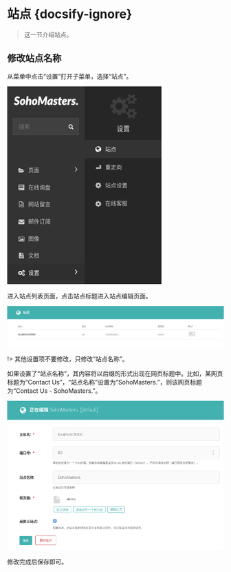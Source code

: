 # 站点 {docsify-ignore}

> 这一节介绍站点。

## 修改站点名称

从菜单中点击“设置”打开子菜单，选择“站点”。

![修改站点名称](_images/site_edit0.png)

进入站点列表页面，点击站点标题进入站点编辑页面。

![修改站点名称](_images/site_edit1.png)

!> 其他设置项不要修改，只修改“站点名称”。

如果设置了“站点名称”，其内容将以后缀的形式出现在网页标题中。比如，某网页标题为“Contact Us”，“站点名称”设置为“SohoMasters.”，则该网页标题为“Contact Us - SohoMasters.”。

![修改站点名称](_images/site_edit2.png)

修改完成后保存即可。
